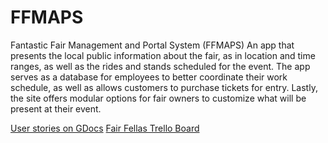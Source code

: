 # FFMAPS
Fantastic Fair Management and Portal System (FFMAPS)  An app that presents the local public information about the fair, as in location and time ranges, as well as the rides and stands scheduled for the event. The app serves as a database for employees to better coordinate their work schedule, as well as allows customers to purchase tickets for entry. Lastly, the site offers modular options for fair owners to customize what will be present at their event. 

[User stories on GDocs](https://docs.google.com/document/d/1cA95QHuVbk-oUBPyr8Maixn-gS2k0PZYILpI409dVCM/edit)
[Fair Fellas Trello Board](https://trello.com/b/VAZMdl8v/fair-fellas)

